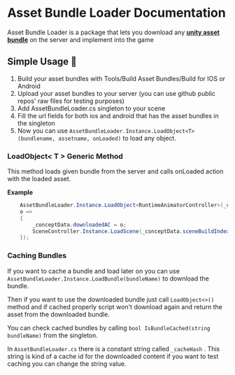 # Asset Bundle Loader Documentation
Asset Bundle Loader is a package that lets you download any **[unity asset bundle](https://docs.unity3d.com/Manual/AssetBundlesIntro.html)** on the server and implement into the game

## Simple Usage 🚀

 1. Build your asset bundles with Tools/Build Asset Bundles/Build for IOS
    or Android
 2. Upload your asset bundles to your server (you can use github public repos' raw files for testing purposes)
 3. Add AssetBundleLoader.cs singleton to your scene
 4. Fill the url fields for both ios and android that has the asset bundles in the singleton
 5. Now you can use `AssetBundleLoader.Instance.LoadObject<T>(bundlename, assetname, onLoaded)` to load any object.

### LoadObject< T > Generic Method
This method loads given bundle from the server and calls onLoaded action with the loaded asset.

**Example**

```cs
    AssetBundleLoader.Instance.LoadObject<RuntimeAnimatorController>(_conceptData.downloadBundleName, _conceptData.downloadAssetName,  
    o =>  
    {  
        _conceptData.downloadedAC = o;  
        SceneController.Instance.LoadScene(_conceptData.sceneBuildIndex, OnConceptSceneLoaded);  
    });
```

### Caching Bundles
If you want to cache a bundle and load later on you can use `AssetBundleLoader.Instance.LoadBundle(bundleName)` to download the bundle.

Then if you want to use the downloaded bundle just call `LoadObject<>()` method and if cached properly script won't download again and return the asset from the downloaded bundle.

You can check cached bundles by calling `bool IsBundleCached(string bundleName)` from the singleton.

In `AssetBundleLoader.cs` there is a constant string called `_cacheHash` . This string is kind of a cache id for the downloaded content if you want to test caching you can change the string value.

